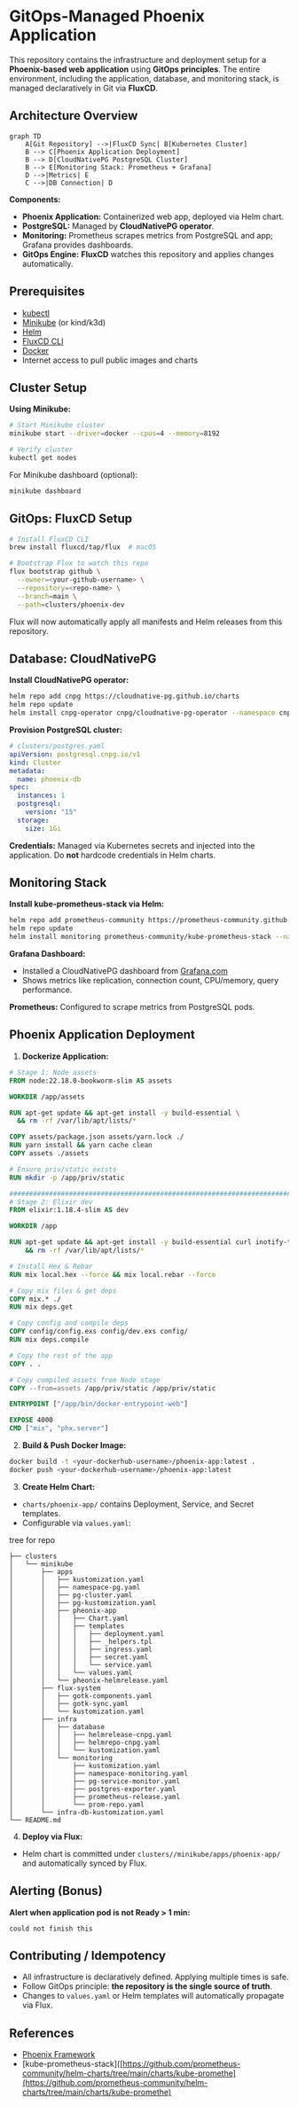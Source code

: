 # GitOps-Managed Phoenix Application

This repository contains the infrastructure and deployment setup for a **Phoenix-based web application** using **GitOps principles**. The entire environment, including the application, database, and monitoring stack, is managed declaratively in Git via **FluxCD**.

 

## Architecture Overview

```mermaid
graph TD
    A[Git Repository] -->|FluxCD Sync| B[Kubernetes Cluster]
    B --> C[Phoenix Application Deployment]
    B --> D[CloudNativePG PostgreSQL Cluster]
    B --> E[Monitoring Stack: Prometheus + Grafana]
    D -->|Metrics| E
    C -->|DB Connection| D
```

**Components:**

* **Phoenix Application:** Containerized web app, deployed via Helm chart.
* **PostgreSQL:** Managed by **CloudNativePG operator**.
* **Monitoring:** Prometheus scrapes metrics from PostgreSQL and app; Grafana provides dashboards.
* **GitOps Engine:** **FluxCD** watches this repository and applies changes automatically.

 

## Prerequisites

* [kubectl](https://kubernetes.io/docs/tasks/tools/)
* [Minikube](https://minikube.sigs.k8s.io/docs/start/) (or kind/k3d)
* [Helm](https://helm.sh/docs/intro/install/)
* [FluxCD CLI](https://fluxcd.io/docs/cmd/)
* [Docker](https://www.docker.com/get-started)
* Internet access to pull public images and charts

 

## Cluster Setup

**Using Minikube:**

```bash
# Start Minikube cluster
minikube start --driver=docker --cpus=4 --memory=8192

# Verify cluster
kubectl get nodes
```

For Minikube dashboard (optional):

```bash
minikube dashboard
```

 

## GitOps: FluxCD Setup

```bash
# Install FluxCD CLI
brew install fluxcd/tap/flux  # macOS

# Bootstrap Flux to watch this repo
flux bootstrap github \
  --owner=<your-github-username> \
  --repository=<repo-name> \
  --branch=main \
  --path=clusters/phoenix-dev
```

Flux will now automatically apply all manifests and Helm releases from this repository.

 

## Database: CloudNativePG

**Install CloudNativePG operator:**

```bash
helm repo add cnpg https://cloudnative-pg.github.io/charts
helm repo update
helm install cnpg-operator cnpg/cloudnative-pg-operator --namespace cnpg-system --create-namespace
```

**Provision PostgreSQL cluster:**

```yaml
# clusters/postgres.yaml
apiVersion: postgresql.cnpg.io/v1
kind: Cluster
metadata:
  name: phoenix-db
spec:
  instances: 1
  postgresql:
    version: "15"
  storage:
    size: 1Gi
```

**Credentials:** Managed via Kubernetes secrets and injected into the application. Do **not** hardcode credentials in Helm charts.

 

## Monitoring Stack

**Install kube-prometheus-stack via Helm:**

```bash
helm repo add prometheus-community https://prometheus-community.github.io/helm-charts
helm repo update
helm install monitoring prometheus-community/kube-prometheus-stack --namespace monitoring --create-namespace
```

**Grafana Dashboard:**

* Installed a CloudNativePG dashboard from [Grafana.com](https://grafana.com/grafana/dashboards/)
* Shows metrics like replication, connection count, CPU/memory, query performance.

**Prometheus:** Configured to scrape metrics from PostgreSQL pods.

## Phoenix Application Deployment

1. **Dockerize Application:**

```dockerfile
# Stage 1: Node assets
FROM node:22.18.0-bookworm-slim AS assets

WORKDIR /app/assets

RUN apt-get update && apt-get install -y build-essential \
  && rm -rf /var/lib/apt/lists/*

COPY assets/package.json assets/yarn.lock ./
RUN yarn install && yarn cache clean
COPY assets ./assets

# Ensure priv/static exists
RUN mkdir -p /app/priv/static

###############################################################################
# Stage 2: Elixir dev
FROM elixir:1.18.4-slim AS dev

WORKDIR /app

RUN apt-get update && apt-get install -y build-essential curl inotify-tools \
    && rm -rf /var/lib/apt/lists/*

# Install Hex & Rebar
RUN mix local.hex --force && mix local.rebar --force

# Copy mix files & get deps
COPY mix.* ./
RUN mix deps.get

# Copy config and compile deps
COPY config/config.exs config/dev.exs config/
RUN mix deps.compile

# Copy the rest of the app
COPY . .

# Copy compiled assets from Node stage
COPY --from=assets /app/priv/static /app/priv/static

ENTRYPOINT ["/app/bin/docker-entrypoint-web"]

EXPOSE 4000
CMD ["mix", "phx.server"]


```

2. **Build & Push Docker Image:**

```bash
docker build -t <your-dockerhub-username>/phoenix-app:latest .
docker push <your-dockerhub-username>/phoenix-app:latest
```

3. **Create Helm Chart:**

* `charts/phoenix-app/` contains Deployment, Service, and Secret templates.
* Configurable via `values.yaml`:

tree for repo

```
├── clusters
│   └── minikube
│       ├── apps
│       │   ├── kustomization.yaml
│       │   ├── namespace-pg.yaml
│       │   ├── pg-cluster.yaml
│       │   ├── pg-kustomization.yaml
│       │   ├── pheonix-app
│       │   │   ├── Chart.yaml
│       │   │   ├── templates
│       │   │   │   ├── deployment.yaml
│       │   │   │   ├── _helpers.tpl
│       │   │   │   ├── ingress.yaml
│       │   │   │   ├── secret.yaml
│       │   │   │   └── service.yaml
│       │   │   └── values.yaml
│       │   └── pheonix-helmrelease.yaml
│       ├── flux-system
│       │   ├── gotk-components.yaml
│       │   ├── gotk-sync.yaml
│       │   └── kustomization.yaml
│       ├── infra
│       │   ├── database
│       │   │   ├── helmrelease-cnpg.yaml
│       │   │   ├── helmrepo-cnpg.yaml
│       │   │   └── kustomization.yaml
│       │   └── monitoring
│       │       ├── kustomization.yaml
│       │       ├── namespace-monitoring.yaml
│       │       ├── pg-service-monitor.yaml
│       │       ├── postgres-exporter.yaml
│       │       ├── prometheus-release.yaml
│       │       └── prom-repo.yaml
│       └── infra-db-kustomization.yaml
└── README.md

```

4. **Deploy via Flux:**

* Helm chart is committed under `clusters//minikube/apps/phoenix-app/` and automatically synced by Flux.

 

## Alerting (Bonus)

**Alert when application pod is not Ready > 1 min:**

```
could not finish this
```
 

## Contributing / Idempotency

* All infrastructure is declaratively defined. Applying multiple times is safe.
* Follow GitOps principle: **the repository is the single source of truth**.
* Changes to `values.yaml` or Helm templates will automatically propagate via Flux.


## References

* [Phoenix Framework](https://phoenixframework.org/)
* [kube-prometheus-stack]\([https://github.com/prometheus-community/helm-charts/tree/main/charts/kube-promethe](https://github.com/prometheus-community/helm-charts/tree/main/charts/kube-promethe)
